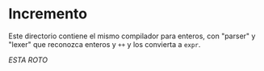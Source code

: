 # Incremento

Este directorio contiene el mismo compilador para enteros, con "parser"
y "lexer" que reconozca enteros y `++` y los convierta a `expr`.

*ESTA ROTO*
